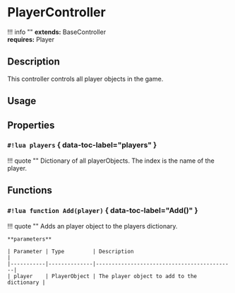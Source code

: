 # PlayerController

!!! info ""
    **extends:** BaseController <br>
    **requires:** Player

## Description

This controller controls all player objects in the game.

## Usage


## Properties

### `#!lua players` { data-toc-label="players" }

!!! quote ""
    Dictionary of all playerObjects. The index is the name of the player.

## Functions

### `#!lua function Add(player)` { data-toc-label="Add()" }

!!! quote ""
    Adds an player object to the players dictionary.

    **parameters**
    
    | Parameter | Type         | Description                                |
    |-----------|--------------|--------------------------------------------|
    | player    | PlayerObject | The player object to add to the dictionary |

